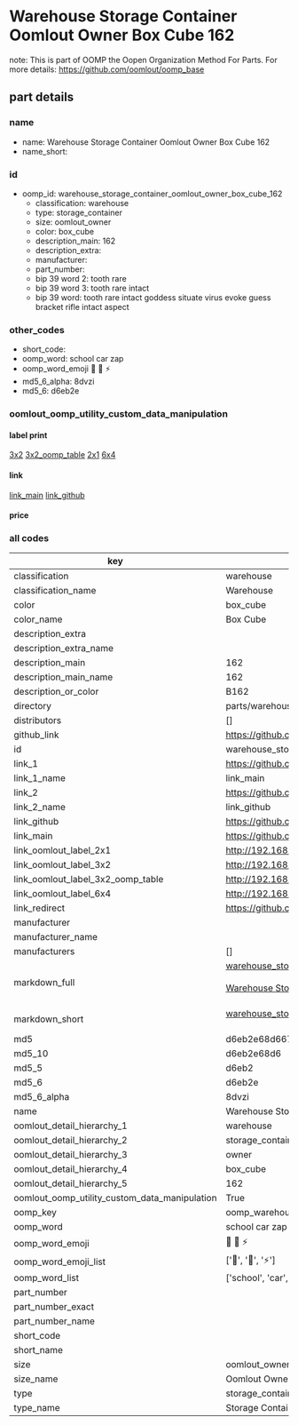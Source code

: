 # Warehouse Storage Container Oomlout Owner Box Cube 162  

note: This is part of OOMP the Oopen Organization Method For Parts. For more details: https://github.com/oomlout/oomp_base

##  part details
  







### name
* name: Warehouse Storage Container Oomlout Owner Box Cube 162
* name_short: 
### id
* oomp_id: warehouse_storage_container_oomlout_owner_box_cube_162
  * classification: warehouse
  * type: storage_container
  * size: oomlout_owner
  * color: box_cube
  * description_main: 162
  * description_extra: 
  * manufacturer: 
  * part_number: 
  * bip 39 word 2: tooth rare
  * bip 39 word 3: tooth rare intact
  * bip 39 word: tooth rare intact goddess situate virus evoke guess bracket rifle intact aspect

### other_codes
* short_code: 
* oomp_word: school car zap
* oomp_word_emoji :school: :car: :zap:
* md5_6_alpha: 8dvzi
* md5_6: d6eb2e






### oomlout_oomp_utility_custom_data_manipulation
#### label print
[3x2](http://192.168.1.245:1112/?label=oomp%208dvzi)
[3x2_oomp_table](http://192.168.1.108:1112/?label=oomp%208dvzi)
[2x1](http://192.168.1.242:1112/?label=oomp%208dvzi)
[6x4](http://192.168.1.55:1112/?label=oomp%208dvzi)    

#### link

[link_main](https://github.com/oomlout/oomlout_oomp_version_1_messy/tree/main/parts/warehouse_storage_container_oomlout_owner_box_cube_162) [link_github](https://github.com/oomlout/oomlout_oomp_version_1_messy/tree/main/parts/warehouse_storage_container_oomlout_owner_box_cube_162)                             

#### price







### all codes 
| key | value |  
| --- | --- |  
| classification | warehouse |  
| classification_name | Warehouse |  
| color | box_cube |  
| color_name | Box Cube |  
| description_extra |  |  
| description_extra_name |  |  
| description_main | 162 |  
| description_main_name | 162 |  
| description_or_color | B162 |  
| directory | parts/warehouse_storage_container_oomlout_owner_box_cube_162 |  
| distributors | [] |  
| github_link | https://github.com/oomlout/oomlout_oomp_part_src/tree/main/parts/warehouse_storage_container_oomlout_owner_box_cube_162 |  
| id | warehouse_storage_container_oomlout_owner_box_cube_162 |  
| link_1 | https://github.com/oomlout/oomlout_oomp_version_1_messy/tree/main/parts/warehouse_storage_container_oomlout_owner_box_cube_162 |  
| link_1_name | link_main |  
| link_2 | https://github.com/oomlout/oomlout_oomp_version_1_messy/tree/main/parts/warehouse_storage_container_oomlout_owner_box_cube_162 |  
| link_2_name | link_github |  
| link_github | https://github.com/oomlout/oomlout_oomp_version_1_messy/tree/main/parts/warehouse_storage_container_oomlout_owner_box_cube_162 |  
| link_main | https://github.com/oomlout/oomlout_oomp_version_1_messy/tree/main/parts/warehouse_storage_container_oomlout_owner_box_cube_162 |  
| link_oomlout_label_2x1 | http://192.168.1.242:1112/?label=oomp%208dvzi |  
| link_oomlout_label_3x2 | http://192.168.1.245:1112/?label=oomp%208dvzi |  
| link_oomlout_label_3x2_oomp_table | http://192.168.1.108:1112/?label=oomp%208dvzi |  
| link_oomlout_label_6x4 | http://192.168.1.55:1112/?label=oomp%208dvzi |  
| link_redirect | https://github.com/oomlout/oomlout_oomp_version_1_messy/tree/main/parts/warehouse_storage_container_oomlout_owner_box_cube_162 |  
| manufacturer |  |  
| manufacturer_name |  |  
| manufacturers | [] |  
| markdown_full | [warehouse_storage_container_oomlout_owner_box_cube_162](none)<br>[](none)<br>[Warehouse Storage Container Oomlout Owner Box Cube 162](none)<br><br> |  
| markdown_short | [warehouse_storage_container_oomlout_owner_box_cube_162](none)<br><br> |  
| md5 | d6eb2e68d66769c3d264d642eb2c8726 |  
| md5_10 | d6eb2e68d6 |  
| md5_5 | d6eb2 |  
| md5_6 | d6eb2e |  
| md5_6_alpha | 8dvzi |  
| name | Warehouse Storage Container Oomlout Owner Box Cube 162 |  
| oomlout_detail_hierarchy_1 | warehouse |  
| oomlout_detail_hierarchy_2 | storage_container |  
| oomlout_detail_hierarchy_3 | owner |  
| oomlout_detail_hierarchy_4 | box_cube |  
| oomlout_detail_hierarchy_5 | 162 |  
| oomlout_oomp_utility_custom_data_manipulation | True |  
| oomp_key | oomp_warehouse_storage_container_oomlout_owner_box_cube_162 |  
| oomp_word | school car zap |  
| oomp_word_emoji | :school: :car: :zap: |  
| oomp_word_emoji_list | [':school:', ':car:', ':zap:'] |  
| oomp_word_list | ['school', 'car', 'zap'] |  
| part_number |  |  
| part_number_exact |  |  
| part_number_name |  |  
| short_code |  |  
| short_name |  |  
| size | oomlout_owner |  
| size_name | Oomlout Owner |  
| type | storage_container |  
| type_name | Storage Container |  
